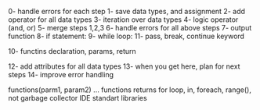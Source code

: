 0- handle errors for each step
1- save data types, and assignment
2- add operator for all data types
3- iteration over data types
4- logic operator (and, or)
5- merge steps 1,2,3
6- handle errors for all above steps
7- output function
8- if statement:
9- while loop:
11- pass, break, continue keyword

10- functins declaration, params, return


12- add attributes for all data types
13- when you get here, plan for next steps
14- improve error handling

functions(parm1, param2) ...
functions returns
for loop, in, foreach, range(), not
garbage collector
IDE
standart libraries




